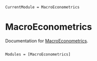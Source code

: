 ```@meta
CurrentModule = MacroEconometrics
```

# MacroEconometrics

Documentation for [MacroEconometrics](https://github.com/enweg/MacroEconometrics.jl).

```@index
```

```@autodocs
Modules = [MacroEconometrics]
```
